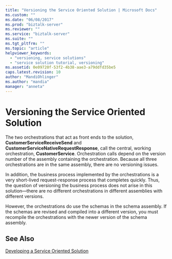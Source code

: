 ```yaml
---
title: "Versioning the Service Oriented Solution | Microsoft Docs"
ms.custom: ""
ms.date: "06/08/2017"
ms.prod: "biztalk-server"
ms.reviewer: ""
ms.service: "biztalk-server"
ms.suite: ""
ms.tgt_pltfrm: ""
ms.topic: "article"
helpviewer_keywords: 
  - "versioning, service solutions"
  - "service solution tutorial, versioning"
ms.assetid: 0e09720f-53f2-4b38-aae3-a79ddfd35be5
caps.latest.revision: 10
author: "MandiOhlinger"
ms.author: "mandia"
manager: "anneta"
---
```

# Versioning the Service Oriented Solution
The two orchestrations that act as front ends to the solution, **CustomerServiceReceiveSend** and **CustomerServiceNativeRequestResponse**, call the central, working orchestration, **CustomerService**. Orchestration calls depend on the version number of the assembly containing the orchestration. Because all three orchestrations are in the same assembly, there are no versioning issues.  
  
 In addition, the business process implemented by the orchestrations is a very short-lived request-response process that completes quickly. Thus, the question of versioning the business process does not arise in this solution—there are no different orchestrations in different assemblies with different versions.  
  
 However, the orchestrations do use the schemas in the schema assembly. If the schemas are revised and compiled into a different version, you must recompile the orchestrations with the newer version of the schema assembly.  
  
## See Also  
 [Developing a Service Oriented Solution](../core/developing-a-service-oriented-solution.md)